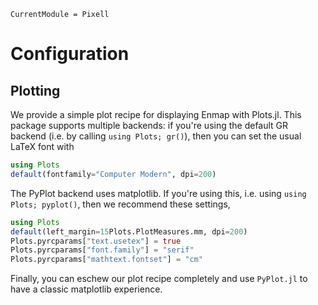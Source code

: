 ```@meta
CurrentModule = Pixell
```

# Configuration

## Plotting

We provide a simple plot recipe for displaying Enmap with Plots.jl. This package supports multiple backends: if you're using the default GR backend (i.e. by calling `using Plots; gr()`), then you can set the usual LaTeX font with

```julia
using Plots
default(fontfamily="Computer Modern", dpi=200)
```

The PyPlot backend uses matplotlib. If you're using this, i.e. using `using Plots; pyplot()`, then we recommend these settings,

```julia
using Plots
default(left_margin=15Plots.PlotMeasures.mm, dpi=200)
Plots.pyrcparams["text.usetex"] = true
Plots.pyrcparams["font.family"] = "serif"
Plots.pyrcparams["mathtext.fontset"] = "cm"
```

Finally, you can eschew our plot recipe completely and use `PyPlot.jl` to have a classic matplotlib experience. 
